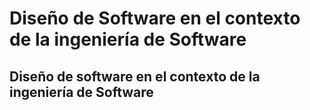 # Diseño de Software en el contexto de la ingeniería de Software
## Diseño de software en el contexto de la ingeniería de Software
